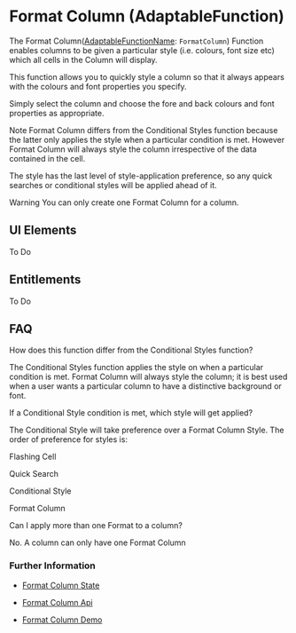 # Format Column (AdaptableFunction)

The Format Column([AdaptableFunctionName](https://api.adaptabletools.com/modules/_src_predefinedconfig_common_types_.html#adaptablefunctionname): `FormatColumn`) Function enables columns to be given a particular style (i.e. colours, font size etc) which all cells in the Column will display.

This function allows you to quickly style a column so that it always appears with the colours and font properties you specify.

Simply select the column and choose the fore and back colours and font properties as appropriate.

Note
Format Column differs from the Conditional Styles function because the latter only applies the style when a particular condition is met.  However Format Column will always style the column irrespective of the data contained in the cell.

The style has the last level of style-application preference, so any quick searches or conditional styles will be applied ahead of it.

Warning
You can only create one Format Column for a column.



## UI Elements
To Do

## Entitlements
To Do

## FAQ

How does this function differ from the Conditional Styles function?

The Conditional Styles function applies the style on when a particular condition is met.  Format Column will always style the column; it is best used when a user wants a particular column to have a distinctive background or font.

If a Conditional Style condition is met, which style will get applied?

The Conditional Style will take preference over a Format Column Style.  The order of preference for styles is:

Flashing Cell

Quick Search

Conditional Style

Format Column

Can I apply more than one Format to a column?

No. A column can only have one Format Column



### Further Information

- [Format Column State](https://api.adaptabletools.com/interfaces/_src_predefinedconfig_formatcolumnstate_.formatcolumnstate.html)

- [Format Column Api](https://api.adaptabletools.com/interfaces/_src_api_formatcolumnapi_.formatcolumnapi.html)

- [Format Column Demo](https://demo.adaptabletools.com/style/aggridformatcolumndemo)

